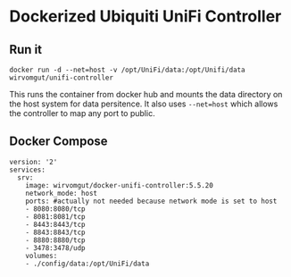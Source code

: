 # Dockerized Ubiquiti UniFi Controller

## Run it

```
docker run -d --net=host -v /opt/UniFi/data:/opt/Unifi/data wirvomgut/unifi-controller
```

This runs the container from docker hub and mounts the data directory on the host system for data persitence.
It also uses `--net=host` which allows the controller to map any port to public.

## Docker Compose

```
version: '2'
services:
  srv:
    image: wirvomgut/docker-unifi-controller:5.5.20
    network_mode: host
    ports: #actually not needed because network mode is set to host
    - 8080:8080/tcp
    - 8081:8081/tcp
    - 8443:8443/tcp
    - 8843:8843/tcp
    - 8880:8880/tcp
    - 3478:3478/udp
    volumes:
    - ./config/data:/opt/UniFi/data
```
